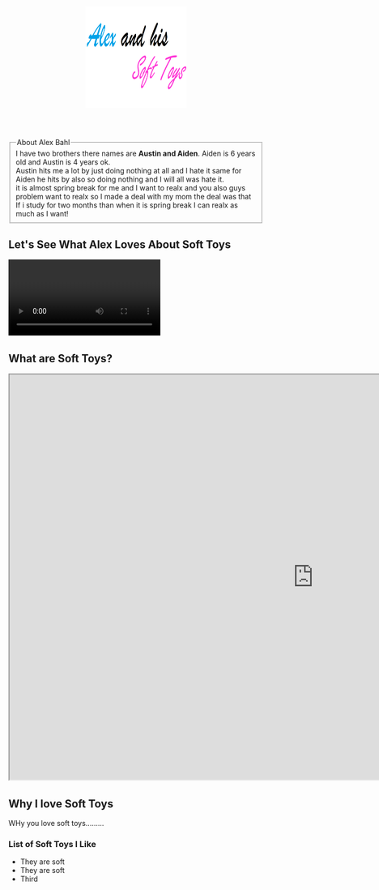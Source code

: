 <!DOCTYPE html>
<html>
<head>
<title> Alex & Soft Toys </title>
<!--this is icon-->
<link rel="icon" type="image/x-icon" href="logo.png"/>
</head>
<!--css-->
<link rel="stylesheet" type="text/css" href="style.css"/>
<body>

<!--heading group-->

<header>
<img src="logo.png" width="200" height="200"/>
</header>



<fieldset>
<legend> About Alex Bahl </legend>
I have two brothers there names are <b>Austin and Aiden</b>. Aiden is 6 years old and Austin is 4 years ok.<br>
Austin hits me a lot by just doing nothing at all and I hate it same for Aiden he hits by also so doing nothing and I will all was hate it.<br>
it is almost spring break for me and I want to realx and you also guys problem want to realx so I made a deal with my mom the deal was that If i study for two months than when it is spring break I can realx as much as I want!
</fieldset>

<section>

<h2> Let's See What Alex Loves About Soft Toys </h2>

<video src="alexVideo.mp4"  controls></video>


<h2> What are Soft Toys?</h2>

<iframe src="https://en.wikipedia.org/wiki/Stuffed_toy" width="1200" height="800"></iframe>



<!--homework-->

<h2> Why I love Soft Toys </h2>

<p>WHy you love soft toys.........</p>

<h3> List of Soft Toys I Like </h3>

<ul>
<li>They are soft</li>
<li>They are soft</li>
<li>Third</li>

<ul>



</section>



</body>
</html>
